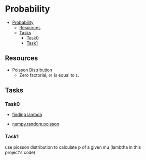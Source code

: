 # Probability

- [Probability](#probability)
  - [Resources](#resources)
  - [Tasks](#tasks)
    - [Task0](#task0)
    - [Task1](#task1)

## Resources

* [Poisson Distribution](https://onlinestatbook.com/2/probability/poisson.html)
  * Zero factorial, `0!` is equal to `1`.
## Tasks

### Task0

* [finding lambda](https://www.youtube.com/watch?v=AS0cLTiVrRY)

* [numpy.random.poisson](https://docs.scipy.org/doc/numpy-1.14.0/reference/generated/numpy.random.poisson.html)

### Task1

use piosson distribution to calculate p of a given mu (lambtha in this project's code)
